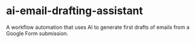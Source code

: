 # ai-email-drafting-assistant
A workflow automation that uses AI to generate first drafts of emails from a Google Form submission.
